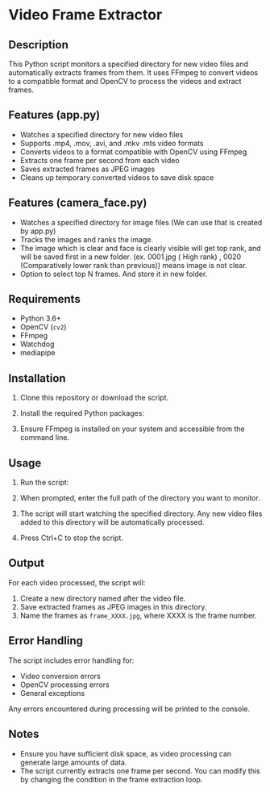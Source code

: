 # Video Frame Extractor

## Description

This Python script monitors a specified directory for new video files and automatically extracts frames from them. It uses FFmpeg to convert videos to a compatible format and OpenCV to process the videos and extract frames.

## Features (app.py)

- Watches a specified directory for new video files
- Supports .mp4, .mov, .avi, and .mkv .mts video formats
- Converts videos to a format compatible with OpenCV using FFmpeg
- Extracts one frame per second from each video
- Saves extracted frames as JPEG images
- Cleans up temporary converted videos to save disk space

## Features (camera_face.py)

- Watches a specified directory for image files (We can use that is created by app.py)
- Tracks the images and ranks the image.
- The image which is clear and face is clearly visible will get top rank, and will be saved first in a new folder. (ex. 0001.jpg ( High rank)  , 0020 (Comparatively lower rank than previous)) means image is not clear.
- Option to select top N frames. And store it in new folder.


## Requirements

- Python 3.6+
- OpenCV (`cv2`)
- FFmpeg
- Watchdog
- mediapipe

## Installation

1. Clone this repository or download the script.
2. Install the required Python packages:

3. Ensure FFmpeg is installed on your system and accessible from the command line.

## Usage

1. Run the script:

2. When prompted, enter the full path of the directory you want to monitor.
3. The script will start watching the specified directory. Any new video files added to this directory will be automatically processed.
4. Press Ctrl+C to stop the script.

## Output

For each video processed, the script will:
1. Create a new directory named after the video file.
2. Save extracted frames as JPEG images in this directory.
3. Name the frames as `frame_XXXX.jpg`, where XXXX is the frame number.

## Error Handling

The script includes error handling for:
- Video conversion errors
- OpenCV processing errors
- General exceptions

Any errors encountered during processing will be printed to the console.

## Notes

- Ensure you have sufficient disk space, as video processing can generate large amounts of data.
- The script currently extracts one frame per second. You can modify this by changing the condition in the frame extraction loop.




